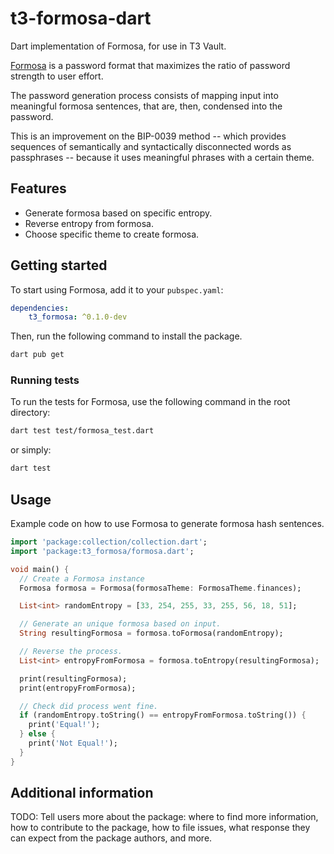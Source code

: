 # t3-formosa-dart

Dart implementation of Formosa, for use in T3 Vault.

[Formosa](https://github.com/Yuri-SVB/formosa) is a password format that maximizes the ratio of password strength to user effort.

The password generation process consists of mapping input into meaningful formosa sentences, that are, then, condensed into the password.

This is an improvement on the BIP-0039 method -- which provides sequences of semantically and syntactically disconnected words as passphrases -- because it uses meaningful phrases with a certain theme.

## Features

-   Generate formosa based on specific entropy.
-   Reverse entropy from formosa.
-   Choose specific theme to create formosa.

## Getting started

To start using Formosa, add it to your `pubspec.yaml`:

```yaml
dependencies:
    t3_formosa: ^0.1.0-dev
```

Then, run the following command to install the package.

```bash
dart pub get
```

### Running tests

To run the tests for Formosa, use the following command in the root directory:

```bash
dart test test/formosa_test.dart
```

or simply:

```bash
dart test
```

## Usage

Example code on how to use Formosa to generate formosa hash sentences.

```dart
import 'package:collection/collection.dart';
import 'package:t3_formosa/formosa.dart';

void main() {
  // Create a Formosa instance
  Formosa formosa = Formosa(formosaTheme: FormosaTheme.finances);

  List<int> randomEntropy = [33, 254, 255, 33, 255, 56, 18, 51];

  // Generate an unique formosa based on input.
  String resultingFormosa = formosa.toFormosa(randomEntropy);

  // Reverse the process.
  List<int> entropyFromFormosa = formosa.toEntropy(resultingFormosa);

  print(resultingFormosa);
  print(entropyFromFormosa);

  // Check did process went fine.
  if (randomEntropy.toString() == entropyFromFormosa.toString()) {
    print('Equal!');
  } else {
    print('Not Equal!');
  }
}
```

## Additional information

TODO: Tell users more about the package: where to find more information, how to
contribute to the package, how to file issues, what response they can expect
from the package authors, and more.
